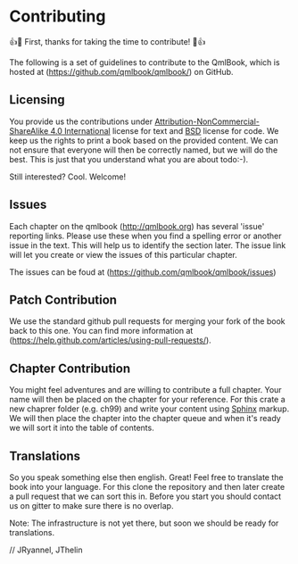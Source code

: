# Contributing

:+1::tada: First, thanks for taking the time to contribute! :tada::+1:

The following is a set of guidelines to contribute to the QmlBook, which is hosted at (https://github.com/qmlbook/qmlbook/) on GitHub.

## Licensing

You provide us the contributions under [Attribution-NonCommercial-ShareAlike 4.0 International](https://creativecommons.org/licenses/by-nc-sa/4.0/) license for text and [BSD](http://opensource.org/licenses/BSD-3-Clause) license for code. We keep us the rights to print a book based on the provided content. We can not ensure that everyone will then be correctly named, but we will do the best. This is just that you understand what you are about todo:-). 

Still interested? Cool. Welcome!

## Issues

Each chapter on the qmlbook (http://qmlbook.org) has several 'issue' reporting links. Please use these when you find a spelling error or another issue in the text. This will help us to identify the section later. The issue link will let you create or view the issues of this particular chapter.

The issues can be foud at (https://github.com/qmlbook/qmlbook/issues)

## Patch Contribution

We use the standard github pull requests for merging your fork of the book back to this one. You can find more information at (https://help.github.com/articles/using-pull-requests/).

## Chapter Contribution

You might feel adventures and are willing to contribute a full chapter. Your name will then be placed on the chapter for your reference. For this crate a new chaprer folder (e.g. ch99) and write your content using [Sphinx](http://sphinx-doc.org) markup. We will then place the chapter into the chapter queue and when it's ready we will sort it into the table of contents.

## Translations

So you speak something else then english. Great! Feel free to translate the book into your language. For this clone the repository and then later create a pull request that we can sort this in. Before you start you should contact us on gitter to make sure there is no overlap.

Note: The infrastructure is not yet there, but soon we should be ready for translations.

// JRyannel, JThelin



